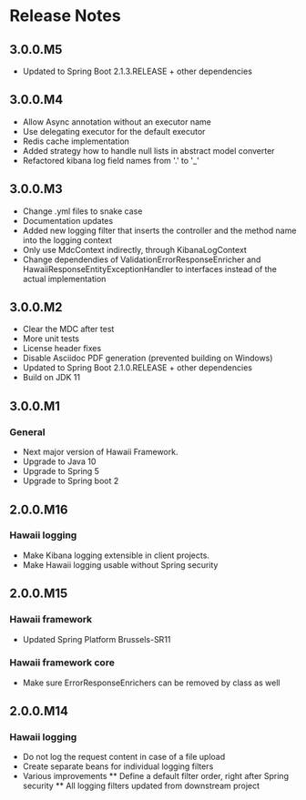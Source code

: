 # Release Notes #

## 3.0.0.M5
* Updated to Spring Boot 2.1.3.RELEASE + other dependencies

## 3.0.0.M4
* Allow Async annotation without an executor name
* Use delegating executor for the default executor
* Redis cache implementation
* Added strategy how to handle null lists in abstract model converter
* Refactored kibana log field names from '.' to '_'

## 3.0.0.M3
* Change .yml files to snake case
* Documentation updates
* Added new logging filter that inserts the controller and the method name into the logging context
* Only use MdcContext indirectly, through KibanaLogContext
* Change dependendies of ValidationErrorResponseEnricher and HawaiiResponseEntityExceptionHandler 
  to interfaces instead of the actual implementation

## 3.0.0.M2
* Clear the MDC after test
* More unit tests
* License header fixes
* Disable Asciidoc PDF generation (prevented building on Windows)
* Updated to Spring Boot 2.1.0.RELEASE + other dependencies
* Build on JDK 11

## 3.0.0.M1

### General
* Next major version of Hawaii Framework.
* Upgrade to Java 10
* Upgrade to Spring 5
* Upgrade to Spring boot 2

## 2.0.0.M16

### Hawaii logging
* Make Kibana logging extensible in client projects.
* Make Hawaii logging usable without Spring security

## 2.0.0.M15

### Hawaii framework
* Updated Spring Platform Brussels-SR11

### Hawaii framework core
* Make sure ErrorResponseEnrichers can be removed by class as well

## 2.0.0.M14

### Hawaii logging
* Do not log the request content in case of a file upload
* Create separate beans for individual logging filters
* Various improvements
** Define a default filter order, right after Spring security
** All logging filters updated from downstream project
